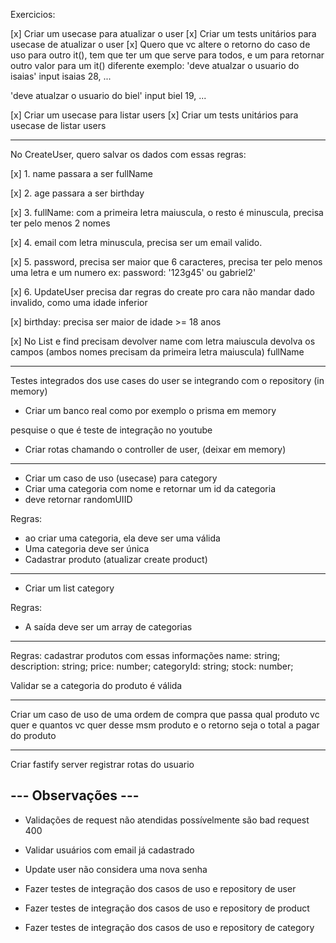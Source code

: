 Exercicios:

[x] Criar um usecase para atualizar o user
[x] Criar um tests unitários para usecase de atualizar o user
[x] Quero que vc altere o retorno do caso de uso para outro it(), tem que ter um que serve para todos, e um para retornar outro valor para um it() diferente
exemplo: 'deve atualzar o usuario do isaias'
input isaias 28, ...

'deve atualzar o usuario do biel'
input biel 19, ...

[x] Criar um usecase para listar users
[x] Criar um tests unitários para usecase de listar users

---

No CreateUser, quero salvar os dados com essas regras:

[x] 1. name passara a ser fullName

[x] 2. age passara a ser birthday

[x] 3. fullName: com a primeira letra maiuscula, o resto é minuscula, precisa ter pelo menos 2 nomes

[x] 4. email com letra minuscula, precisa ser um email valido.

[x] 5. password, precisa ser maior que 6 caracteres, precisa ter pelo menos uma letra e um numero ex: password: '123g45' ou gabriel2'

[x] 6. UpdateUser precisa dar regras do create pro cara não mandar dado invalido, como uma idade inferior

[x] birthday: precisa ser maior de idade >= 18 anos

[x] No List e find precisam
devolver name com letra maiuscula
devolva os campos (ambos nomes precisam da primeira letra maiuscula)
fullName

---

Testes integrados dos use cases do user se integrando com o repository (in memory)

- Criar um banco real como por exemplo o prisma em memory

pesquise o que é teste de integração no youtube

- Criar rotas chamando o controller de user, (deixar em memory)

---

- Criar um caso de uso (usecase) para category
- Criar uma categoria com nome e retornar um id da categoria
- deve retornar randomUIID

Regras:

- ao criar uma categoria, ela deve ser uma válida
- Uma categoria deve ser única
- Cadastrar produto (atualizar create product)

---

- Criar um list category

Regras:

- A saída deve ser um array de categorias

---

Regras: cadastrar produtos com essas informações
name: string;
description: string;
price: number;
categoryId: string;
stock: number;


Validar se a categoria do produto é válida

---

Criar um caso de uso de uma ordem de compra 
que passa qual produto vc quer e quantos vc quer desse msm produto
e o retorno seja o total a pagar do produto

---
Criar fastify server 
registrar rotas do usuario

## --- Observações ---

* Validações de request não atendidas possívelmente são bad request 400

* Validar usuários com email já cadastrado

* Update user não considera uma nova senha

* Fazer testes de integração dos casos de uso e repository de user

* Fazer testes de integração dos casos de uso e repository de product

* Fazer testes de integração dos casos de uso e repository de category